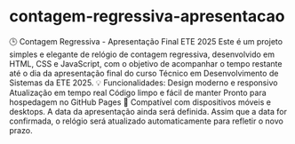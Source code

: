 # contagem-regressiva-apresentacao
 🕒 Contagem Regressiva - Apresentação Final ETE 2025 Este é um projeto simples e elegante de relógio de contagem regressiva, desenvolvido em HTML, CSS e JavaScript, com o objetivo de acompanhar o tempo restante até o dia da apresentação final do curso Técnico em Desenvolvimento de Sistemas da ETE 2025.  💡 Funcionalidades:  Design moderno e responsivo  Atualização em tempo real  Código limpo e fácil de manter  Pronto para hospedagem no GitHub Pages  📱 Compatível com dispositivos móveis e desktops.  A data da apresentação ainda será definida. Assim que a data for confirmada, o relógio será atualizado automaticamente para refletir o novo prazo.
